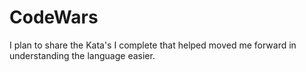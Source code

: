 # CodeWars
I plan to share the Kata's I complete that helped moved me forward in understanding the language easier.
